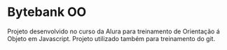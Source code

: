 # Bytebank OO

Projeto desenvolvido no curso da Alura para treinamento de Orientação á Objeto em Javascript. 
Projeto utilizado também para treinamento do git.
